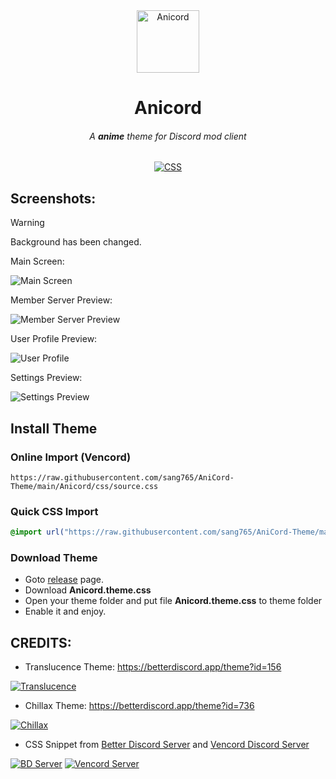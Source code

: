 <!-- HEAD PAGE -->
<div align="center">
  <img src="https://media.discordapp.net/attachments/1003496457103495248/1211933596147785738/logo.png?ex=65f0001d&is=65dd8b1d&hm=6a36140d004dd6c04d57cce82f58528089887e3664e8b81ee7cb8be07a9d0690&=&format=webp&quality=lossless&width=314&height=314" alt="Anicord" width="100">
  <h1><strong>Anicord</strong></h1>
  <h6>A <strong>anime</strong> theme for Discord mod client</h6>
</div>

<p align="center">
  <a href="https://img.shields.io/badge/CSS-239120?&style=for-the-badge&logo=css3&logoColor=white" style="pointer-events: none; cursor: default;">
    <img src="https://img.shields.io/badge/CSS-239120?&style=for-the-badge&logo=css3&logoColor=white" alt="CSS">
  </a>
</p>

<!-- BODY -->

## Screenshots:
>[!WARNING]
> Background has been changed.

Main Screen:

<img src="https://media.discordapp.net/attachments/1003496457103495248/1211934522069880912/Discord_PM8rUHUvM1.jpg?ex=65f000fa&is=65dd8bfa&hm=0b01dc5e9251aecc252395691542b82ed76302f4c457f22c03cc143553d3cc1f&=&format=webp&width=1248&height=701" alt="Main Screen">

Member Server Preview:

<img src="https://media.discordapp.net/attachments/1003496457103495248/1211934521507971092/Discord_ZuJeKzSQPA.jpg?ex=65f000fa&is=65dd8bfa&hm=1a120350737b84a18e2e7fa14200c18ba36beb5084f848b0f49ce150ec0b680f&=&format=webp&width=1248&height=701" alt="Member Server Preview">

User Profile Preview:

<img src="https://media.discordapp.net/attachments/1003496457103495248/1211938010279706635/Discord_RnQKA21L6v.png?ex=65f0043a&is=65dd8f3a&hm=b9cf7269a685eff039264528c112d6b4479f74b98047a5e3a3dc1a806ac0b3ca&=&format=webp&quality=lossless&width=1248&height=701" alt="User Profile">

Settings Preview:

<img src="https://media.discordapp.net/attachments/1003496457103495248/1211934521780469790/Discord_PL7P2gr6Ti.jpg?ex=65f000fa&is=65dd8bfa&hm=90a7f69239ee5dde300ee9ea7b0f72e9ef04d6198265a37877497f42f2820373&=&format=webp&width=1248&height=701" alt="Settings Preview">



## Install Theme
### Online Import (Vencord)
```
https://raw.githubusercontent.com/sang765/AniCord-Theme/main/Anicord/css/source.css
```

### Quick CSS Import
```css
@import url("https://raw.githubusercontent.com/sang765/AniCord-Theme/main/Anicord/css/source.css");
```

### Download Theme
- Goto [release](https://github.com/sang765/AniCord-Theme/releases) page.
- Download **Anicord.theme.css**
- Open your theme folder and put file **Anicord.theme.css** to theme folder
- Enable it and enjoy.



## CREDITS:
- Translucence Theme: https://betterdiscord.app/theme?id=156

<a href="https://betterdiscord.app/theme?id=156"><img src="https://images-ext-2.discordapp.net/external/QDSBRxPptJ9sGP_tp_zl_-P5PCy8T4To3qewzI_kf_k/https/betterdiscord.app/image/339?" alt="Translucence"></a>

- Chillax Theme: https://betterdiscord.app/theme?id=736

<a href="https://betterdiscord.app/theme?id=736"><img src="https://images-ext-2.discordapp.net/external/q2ARW13l3EG6jb0QG14VynEwVvenrLEcflM6ReyLQT0/https/betterdiscord.app/Image/1393?" alt="Chillax"></a>

- CSS Snippet from [Better Discord Server](https://discord.gg/0Tmfo5ZbORCRqbAd) and [Vencord Discord Server](https://discord.gg/vencord)

<a href="https://discord.gg/0Tmfo5ZbORCRqbAd"><img src="https://cdn.discordapp.com/attachments/1003496457103495248/1211957014792638484/image.png?ex=65f015ed&is=65dda0ed&hm=c5101807ce3c30b299c3d53707bc386da5d534e7e470e6ad3863b6832e6f9f1d&" alt="BD Server"></a> <a href="https://discord.gg/vencord"><img src="https://cdn.discordapp.com/attachments/1003496457103495248/1211956852330598430/image.png?ex=65f015c6&is=65dda0c6&hm=3b19889ea9c6f7263497811ce2f11f2852c51cdda1ff994be3f7c927ed6ce29c&" alt="Vencord Server"></a>
